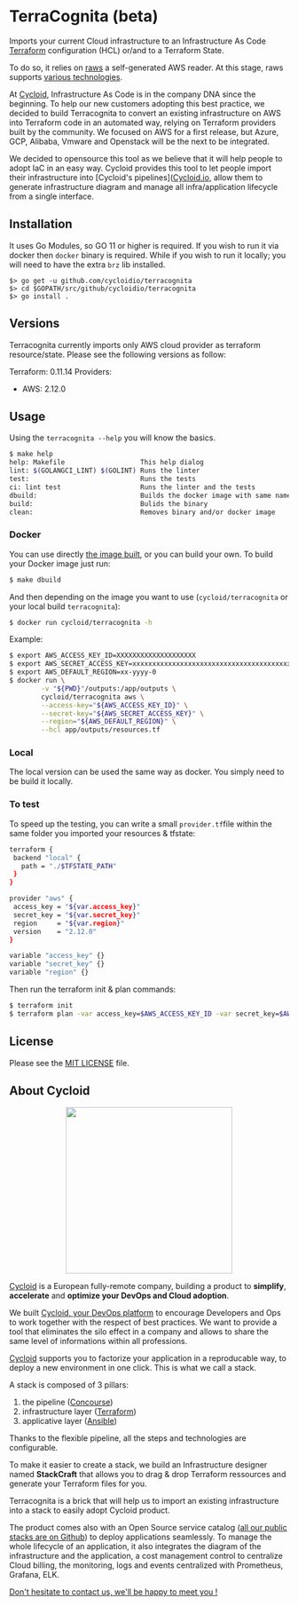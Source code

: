 # TerraCognita (beta)

Imports your current Cloud infrastructure to an Infrastructure As Code [Terraform](https://www.terraform.io/) configuration (HCL) or/and to a Terraform State.

To do so, it relies on [raws](https://github.com/cycloidio/raws/) a self-generated AWS reader.
At this stage, raws supports [various technologies](https://github.com/cycloidio/raws/issues/8).

At [Cycloid](https://www.cycloid.io/), Infrastructure As Code is in the company DNA since the beginning. To help our new customers adopting this best practice, we decided to build Terracognita to convert an existing infrastructure on AWS into Terraform code in an automated way, relying on Terraform providers built by the community. We focused on AWS for a first release, but Azure, GCP, Alibaba, Vmware and Openstack will be the next to be integrated.

We decided to opensource this tool as we believe that it will help people to adopt IaC in an easy way. Cycloid provides this tool to let people import their infrastructure into [Cycloid's pipelines]([Cycloid.io](https://www.cycloid.io/devops-platform-with-ci-cd-container-pipeline), allow them to generate infrastructure diagram and manage all infra/application lifecycle from a single interface.

## Installation

It uses Go Modules, so GO 11 or higher is required.
If you wish to run it via docker then `docker` binary is required.
While if you wish to run it locally; you will need to have the extra `brz` lib installed.

```
$> go get -u github.com/cycloidio/terracognita
$> cd $GOPATH/src/github/cycloidio/terracognita
$> go install .
```

## Versions

Terracognita currently imports only AWS cloud provider as terraform resource/state.
Please see the following versions as follow:

Terraform: 0.11.14
Providers:
 * AWS: 2.12.0

## Usage

Using the `terracognita --help` you will know the basics.

```bash
$ make help
help: Makefile                   This help dialog
lint: $(GOLANGCI_LINT) $(GOLINT) Runs the linter
test:                            Runs the tests
ci: lint test                    Runs the linter and the tests
dbuild:                          Builds the docker image with same name as the binary
build:                           Bulids the binary
clean:                           Removes binary and/or docker image
```

### Docker

You can use directly [the image built](https://cloud.docker.com/u/cycloid/repository/docker/cycloid/terracognita/general), or you can build your own.
To build your Docker image just run:

```bash
$ make dbuild
```

And then depending on the image you want to use (`cycloid/terracognita` or your local build `terracognita`):

```bash
$ docker run cycloid/terracognita -h
```

Example:

```bash
$ export AWS_ACCESS_KEY_ID=XXXXXXXXXXXXXXXXXXXX
$ export AWS_SECRET_ACCESS_KEY=xxxxxxxxxxxxxxxxxxxxxxxxxxxxxxxxxxxxxxxx
$ export AWS_DEFAULT_REGION=xx-yyyy-0
$ docker run \
		-v "${PWD}"/outputs:/app/outputs \
		cycloid/terracognita aws \
		--access-key="${AWS_ACCESS_KEY_ID}" \
		--secret-key="${AWS_SECRET_ACCESS_KEY}" \
		--region="${AWS_DEFAULT_REGION}" \
		--hcl app/outputs/resources.tf
```

### Local

The local version can be used the same way as docker. You simply need to be build it locally.

### To test

To speed up the testing, you can write a small `provider.tf`file within the same folder you imported your resources & tfstate:

```bash
terraform {
 backend "local" {
   path = "./$TFSTATE_PATH"
 }
}

provider "aws" {
 access_key = "${var.access_key}"
 secret_key = "${var.secret_key}"
 region     = "${var.region}"
 version    = "2.12.0"
}

variable "access_key" {}
variable "secret_key" {}
variable "region" {}
```

Then run the terraform init & plan commands:

```bash
$ terraform init
$ terraform plan -var access_key=$AWS_ACCESS_KEY_ID -var secret_key=$AWS_SECRET_ACCESS_KEY -var region=$AWS_DEFAULT_REGION
```

## License

Please see the [MIT LICENSE](https://github.com/cycloidio/raws/blob/master/LICENSE) file.

## About Cycloid
<p align="center">
  <img width="300" height="300" src="https://pbs.twimg.com/profile_images/786183670080086016/0O9JzolW_400x400.jpg">
</p>

[Cycloid](https://www.cycloid.io/our-culture) is a European fully-remote company, building a product to **simplify**, **accelerate** and **optimize your DevOps and Cloud adoption**.

We built [Cycloid, your DevOps platform](https://www.cycloid.io/devops-platform-with-ci-cd-container-pipeline) to encourage Developers and Ops to work together with the respect of best practices. We want to provide a tool that eliminates the silo effect in a company and allows to share the same level of informations within all professions.

[Cycloid](https://www.cycloid.io/devops-platform-with-ci-cd-container-pipeline) supports you to factorize your application in a reproducable way, to deploy a new environment in one click. This is what we call a stack.

A stack is composed of 3 pillars:

1. the pipeline ([Concourse](https://concourse-ci.org/))
2. infrastructure layer ([Terraform](https://www.terraform.io/))
3. applicative layer ([Ansible](https://www.ansible.com/))

Thanks to the flexible pipeline, all the steps and technologies are configurable.

To make it easier to create a stack, we build an Infrastructure designer named **StackCraft** that allows you to drag & drop Terraform ressources and generate your Terraform files for you.

Terracognita is a brick that will help us to import an existing infrastructure into a stack to easily adopt Cycloid product.

The product comes also with an Open Source service catalog ([all our public stacks are on Github](https://github.com/cycloid-community-catalog)) to deploy applications seamlessly.
To manage the whole lifecycle of an application, it also integrates the diagram of the infrastructure and the application, a cost management control to centralize Cloud billing, the monitoring, logs and events centralized with Prometheus, Grafana, ELK.

[Don't hesitate to contact us, we'll be happy to meet you !](https://www.cycloid.io/meet-us)
